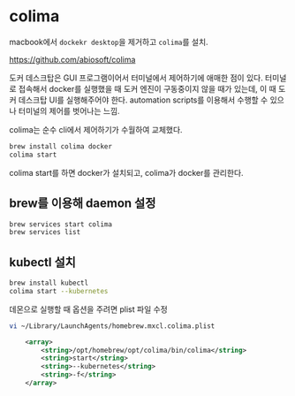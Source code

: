 # colima

macbook에서 `dockekr desktop`을 제거하고 `colima`를 설치. 

https://github.com/abiosoft/colima

도커 데스크탑은 GUI 프로그램이어서 터미널에서 제어하기에 애매한 점이 있다. 
터미널로 접속해서 docker를 실행했을 때 도커 엔진이 구동중이지 않을 때가 있는데, 이 때 도커 데스크탑 UI를 실행해주어야 한다.
automation scripts를 이용해서 수행할 수 있으나 터미널의 제어를 벗어나는 느낌. 

colima는 순수 cli에서 제어하기가 수월하여 교체했다. 

```bash
brew install colima docker
colima start
```
colima start를 하면 docker가 설치되고, colima가 docker를 관리한다.

## brew를 이용해 daemon 설정

```bash
brew services start colima
brew services list
```

## kubectl 설치

```bash
brew install kubectl
colima start --kubernetes
```

데몬으로 실행할 때 옵션을 주려면 plist 파일 수정

```bash
vi ~/Library/LaunchAgents/homebrew.mxcl.colima.plist
```

```xml
	<array>
		<string>/opt/homebrew/opt/colima/bin/colima</string>
		<string>start</string>
		<string>--kubernetes</string>
		<string>-f</string>
	</array>
```